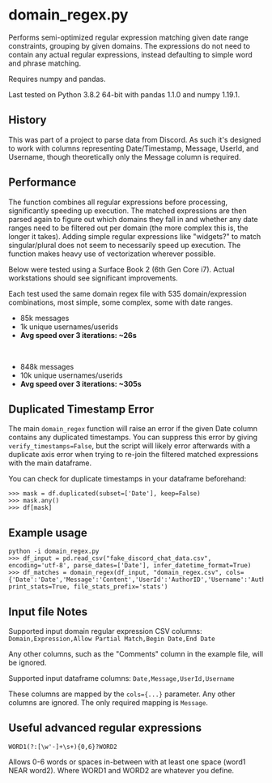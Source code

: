 # domain_regex.py
Performs semi-optimized regular expression matching given date range constraints, grouping by given domains. The expressions do not need to contain any actual regular expressions, instead defaulting to simple word and phrase matching. 

Requires numpy and pandas.

Last tested on Python 3.8.2 64-bit with pandas 1.1.0 and numpy 1.19.1.

## History
This was part of a project to parse data from Discord. As such it's designed to work with columns representing Date/Timestamp, Message, UserId, and Username, though theoretically only the Message column is required.

## Performance
The function combines all regular expressions before processing, significantly speeding up execution. The matched expressions are then parsed again to figure out which domains they fall in and whether any date ranges need to be filtered out per domain (the more complex this is, the longer it takes). Adding simple regular expressions like "widgets?" to match singular/plural does not seem to necessarily speed up execution. The function makes heavy use of vectorization wherever possible.

Below were tested using a Surface Book 2 (6th Gen Core i7). Actual workstations should see significant improvements.

Each test used the same domain regex file with 535 domain/expression combinations, most simple, some complex, some with date ranges.

- 85k messages
- 1k unique usernames/userids
- **Avg speed over 3 iterations: ~26s**
<br />

- 848k messages
- 10k unique usernames/userids
- **Avg speed over 3 iterations: ~305s**

## Duplicated Timestamp Error
The main `domain_regex` function will raise an error if the given Date column contains any duplicated timestamps. You can suppress this error by giving `verify_timestamps=False`, but the script will likely error afterwards with a duplicate axis error when trying to re-join the filtered matched expressions with the main dataframe.

You can check for duplicate timestamps in your dataframe beforehand:
```
>>> mask = df.duplicated(subset=['Date'], keep=False)
>>> mask.any()
>>> df[mask]
```
## Example usage
```
python -i domain_regex.py
>>> df_input = pd.read_csv("fake_discord_chat_data.csv", encoding='utf-8', parse_dates=['Date'], infer_datetime_format=True)
>>> df_matches = domain_regex(df_input, "domain_regex.csv", cols={'Date':'Date','Message':'Content','UserId':'AuthorID','Username':'Author'}, print_stats=True, file_stats_prefix='stats')
```

## Input file Notes
Supported input domain regular expression CSV columns: `Domain,Expression,Allow Partial Match,Begin Date,End Date`

Any other columns, such as the "Comments" column in the example file, will be ignored.

Supported input dataframe columns: `Date,Message,UserId,Username`

These columns are mapped by the `cols={...}` parameter. Any other columns are ignored. The only required mapping is `Message`. 

## Useful advanced regular expressions
```
WORD1(?:[\w'-]+\s+){0,6}?WORD2
```
Allows 0-6 words or spaces in-between with at least one space (word1 NEAR word2). Where WORD1 and WORD2 are whatever you define.
